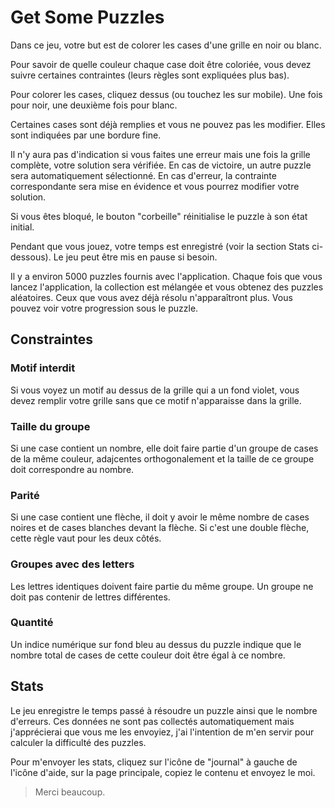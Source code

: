 # Get Some Puzzles

Dans ce jeu, votre but est de colorer les cases d'une grille en noir ou blanc.

Pour savoir de quelle couleur chaque case doit être coloriée, vous devez suivre certaines contraintes (leurs règles sont expliquées plus bas).

Pour colorer les cases, cliquez dessus (ou touchez les sur mobile). Une fois pour noir, une deuxième fois pour blanc.

Certaines cases sont déjà remplies et vous ne pouvez pas les modifier. Elles sont indiquées par une bordure fine.

Il n'y aura pas d'indication si vous faites une erreur mais une fois la grille complète, votre solution sera vérifiée. En cas de victoire, un autre puzzle sera automatiquement sélectionné. En cas d'erreur, la contrainte correspondante sera mise en évidence et vous pourrez modifier votre solution.

Si vous êtes bloqué, le bouton "corbeille" réinitialise le puzzle à son état initial.

Pendant que vous jouez, votre temps est enregistré (voir la section Stats ci-dessous). Le jeu peut être mis en pause si besoin.

Il y a environ 5000 puzzles fournis avec l'application. Chaque fois que vous lancez l'application, la collection est mélangée et vous obtenez des puzzles aléatoires. Ceux que vous avez déjà résolu n'apparaîtront plus. Vous pouvez voir votre progression sous le puzzle.

## Constraintes

### Motif interdit

Si vous voyez un motif au dessus de la grille qui a un fond violet, vous devez remplir votre grille sans que ce motif n'apparaisse dans la grille.

### Taille du groupe

Si une case contient un nombre, elle doit faire partie d'un groupe de cases de la même couleur, adajcentes orthogonalement et la taille de ce groupe doit correspondre au nombre.

### Parité

Si une case contient une flèche, il doit y avoir le même nombre de cases noires et de cases blanches devant la flèche. Si c'est une double flèche, cette règle vaut pour les deux côtés.

### Groupes avec des letters

Les lettres identiques doivent faire partie du même groupe. Un groupe ne doit pas contenir de lettres différentes.

### Quantité

Un indice numérique sur fond bleu au dessus du puzzle indique que le nombre total de cases de cette couleur doit être égal à ce nombre.

## Stats

Le jeu enregistre le temps passé à résoudre un puzzle ainsi que le nombre d'erreurs. Ces données ne sont pas collectés automatiquement mais j'apprécierai que vous me les envoyiez, j'ai l'intention de m'en servir pour calculer la difficulté des puzzles.

Pour m'envoyer les stats, cliquez sur l'icône de "journal" à gauche de l'icône d'aide, sur la page principale, copiez le contenu et envoyez le moi.

> Merci beaucoup.
